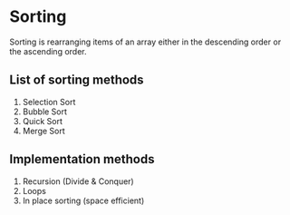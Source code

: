 # Sorting

Sorting is rearranging items of an array either in the descending order or the ascending order.

## List of sorting methods

1. Selection Sort
2. Bubble Sort
3. Quick Sort
4. Merge Sort

## Implementation methods

1. Recursion (Divide & Conquer)
2. Loops
3. In place sorting (space efficient)
